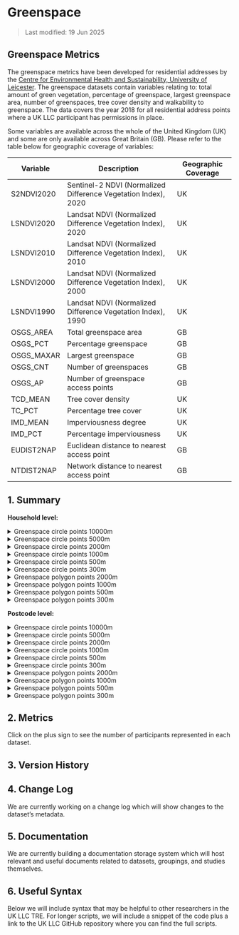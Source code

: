 # Greenspace 


>Last modified: 19 Jun 2025

## Greenspace Metrics

 The greenspace metrics have been developed for residential addresses by the [Centre for Environmental Health and Sustainability, University of Leicester](https://le.ac.uk/cehs/research/longitudinal-linkage-collaboration). The greenspace datasets contain variables relating to: total amount of green vegetation, percentage of greenspace, largest greenspace area, number of greenspaces, tree cover density and walkability to greenspace. The data covers the year 2018 for all residential address points where a UK LLC participant has permissions in place.

 Some variables are available across the whole of the United Kingdom (UK) and some are only available across Great Britain (GB). Please refer to the table below for geographic coverage of variables:

| **Variable**     | **Description**                                                  | **Geographic Coverage** |
|------------------|------------------------------------------------------------------|--------------------------|
| S2NDVI2020       | Sentinel-2 NDVI (Normalized Difference Vegetation Index), 2020   | UK                       |
| LSNDVI2020       | Landsat NDVI (Normalized Difference Vegetation Index), 2020      | UK                       |
| LSNDVI2010       | Landsat NDVI (Normalized Difference Vegetation Index), 2010      | UK                       |
| LSNDVI2000       | Landsat NDVI (Normalized Difference Vegetation Index), 2000      | UK                       |
| LSNDVI1990       | Landsat NDVI (Normalized Difference Vegetation Index), 1990      | UK                       |
| OSGS_AREA        | Total greenspace area                                            | GB                       |
| OSGS_PCT         | Percentage greenspace                                             | GB                       |
| OSGS_MAXAR       | Largest greenspace                                                | GB                       |
| OSGS_CNT         | Number of greenspaces                                             | GB                       |
| OSGS_AP          | Number of greenspace access points                                | GB                       |
| TCD_MEAN         | Tree cover density                                                | UK                       |
| TC_PCT           | Percentage tree cover                                             | UK                       |
| IMD_MEAN         | Imperviousness degree                                             | UK                       |
| IMD_PCT          | Percentage imperviousness                                         | UK                       |
| EUDIST2NAP       | Euclidean distance to nearest access point                        | GB                       |
| NTDIST2NAP       | Network distance to nearest access point                          | GB                       |


## 1. Summary 

**Household level:**

<details>
  <summary> Greenspace circle points 10000m</summary>

This dataset contains greenspace metrics that are available for a 10000m circular buffer around participant addresses.

| **Dataset Descriptor**             | **Dataset-specific Information**                                                                                                                                                           |
|-----------------------------------|---------------------------------------------------------------------------------------------------------------------------------------------------------------------------------------------|
| Name of dataset in TRE            | greenspace_circle_points_10000m_hh                                                                                                                                                             |
| Citation (APA)                    | |
| Download citation                 |                                                                                                 |
| Owner                             | University of Leicester                                                                                                                                                                     |
| Temporal coverage                 | 1990-2020                                                                                                                                                                                  |
| Geographical coverage             | United Kingdom                                                                                                                                                                           |
| Key link                          | https://le.ac.uk/people/sarah-johnson                                                                                               |
| Keywords                          | Greenspace, Environment, Walkability                                                                                                                                                            |
| Participant count                 |                                                                                                                                                                                             |
| Number of variables               |                                                                                                                                                                                             |
| Number of observations            |                                                                                                                                                                                             |
| Latest extract date               |                                                                                                                                                                                             |
| Specific restrictions to data use |                                                                                                                                                                                             |
| Build a data request              |                                                                                                                                                                                             |
| Version                           | 
1                                                                                                                                                                                           | 

**Variables:**
| **Variable Group** | **Variable** | **Description** | **Source** | **Date range of data** |
|--------------------|--------------|------------------|------------|-------------------------|
|                    |              |                  |            |                         |
|                    |              |                  |            |                         |
|                    |              |                  |            |                         |
|                    |              |                  |            |                         |
|                    |              |                  |            |                         |

</details>

<details>
  <summary> Greenspace circle points 5000m</summary>

This dataset contains greenspace metrics that are available for a 5000m circular buffer around participant addresses.

| **Dataset Descriptor**             | **Dataset-specific Information**                                                                                                                                                           |
|-----------------------------------|---------------------------------------------------------------------------------------------------------------------------------------------------------------------------------------------|
| Name of dataset in TRE            | greenspace_circle_points_5000m_hh                                                                                                                                                              |
| Citation (APA)                    | |
| Download citation                 |                                                                                                 |
| Owner                             | University of Leicester                                                                                                                                                                     |
| Temporal coverage                 | 1990-2020                                                                                                                                                                                  |
| Geographical coverage             | United Kingdom                                                                                                                                                                           |
| Key link                          | https://le.ac.uk/people/sarah-johnson                                                                                               |
| Keywords                          | Greenspace, Environment, Walkability                                                                                                                                                            |
| Participant count                 |                                                                                                                                                                                             |
| Number of variables               |                                                                                                                                                                                             |
| Number of observations            |                                                                                                                                                                                             |
| Latest extract date               |                                                                                                                                                                                             |
| Specific restrictions to data use |                                                                                                                                                                                             |
| Build a data request              |                                                                                                                                                                                             |
| Version                           | 
1                                                                                                                                                                                           | 

**Variables:**
| **Variable Group** | **Variable** | **Description** | **Source** | **Date range of data** |
|--------------------|--------------|------------------|------------|-------------------------|
|                    |              |                  |            |                         |
|                    |              |                  |            |                         |
|                    |              |                  |            |                         |
|                    |              |                  |            |                         |
|                    |              |                  |            |                         |

</details>

<details>
  <summary> Greenspace circle points 2000m</summary>

This dataset contains greenspace metrics that are available for a 2000m circular buffer around participant addresses.

| **Dataset Descriptor**             | **Dataset-specific Information**                                                                                                                                                           |
|-----------------------------------|---------------------------------------------------------------------------------------------------------------------------------------------------------------------------------------------|
| Name of dataset in TRE            | greenspace_circle_points_2000m_hh                                                                                                                                                              |
| Citation (APA)                    | |
| Download citation                 |                                                                                                 |
| Owner                             | University of Leicester                                                                                                                                                                     |
| Temporal coverage                 | 1990-2020                                                                                                                                                                                  |
| Geographical coverage             | United Kingdom                                                                                                                                                                           |
| Key link                          | https://le.ac.uk/people/sarah-johnson                                                                                               |
| Keywords                          | Greenspace, Environment, Walkability                                                                                                                                                            |
| Participant count                 |                                                                                                                                                                                             |
| Number of variables               |                                                                                                                                                                                             |
| Number of observations            |                                                                                                                                                                                             |
| Latest extract date               |                                                                                                                                                                                             |
| Specific restrictions to data use |                                                                                                                                                                                             |
| Build a data request              |                                                                                                                                                                                             |
| Version                           | 
1                                                                                                                                                                                           | 

**Variables:**
| **Variable Group** | **Variable** | **Description** | **Source** | **Date range of data** |
|--------------------|--------------|------------------|------------|-------------------------|
|                    |              |                  |            |                         |
|                    |              |                  |            |                         |
|                    |              |                  |            |                         |
|                    |              |                  |            |                         |
|                    |              |                  |            |                         |

</details>

<details>
  <summary> Greenspace circle points 1000m</summary>

This dataset contains greenspace metrics that are available for a 1000m circular buffer around participant addresses.

| **Dataset Descriptor**             | **Dataset-specific Information**                                                                                                                                                           |
|-----------------------------------|---------------------------------------------------------------------------------------------------------------------------------------------------------------------------------------------|
| Name of dataset in TRE            | greenspace_circle_points_1000m_hh                                                                                                                                                              |
| Citation (APA)                    | |
| Download citation                 |                                                                                                 |
| Owner                             | University of Leicester                                                                                                                                                                     |
| Temporal coverage                 | 1990-2020                                                                                                                                                                                  |
| Geographical coverage             | United Kingdom                                                                                                                                                                           |
| Key link                          | https://le.ac.uk/people/sarah-johnson                                                                                               |
| Keywords                          | Greenspace, Environment, Walkability                                                                                                                                                            |
| Participant count                 |                                                                                                                                                                                             |
| Number of variables               |                                                                                                                                                                                             |
| Number of observations            |                                                                                                                                                                                             |
| Latest extract date               |                                                                                                                                                                                             |
| Specific restrictions to data use |                                                                                                                                                                                             |
| Build a data request              |                                                                                                                                                                                             |
| Version                           | 
1                                                                                                                                                                                           | 

**Variables:**
| **Variable Group** | **Variable** | **Description** | **Source** | **Date range of data** |
|--------------------|--------------|------------------|------------|-------------------------|
|                    |              |                  |            |                         |
|                    |              |                  |            |                         |
|                    |              |                  |            |                         |
|                    |              |                  |            |                         |
|                    |              |                  |            |                         |

</details>

<details>
  <summary> Greenspace circle points 500m</summary>

This dataset contains greenspace metrics that are available for a 500m circular buffer around participant addresses.

| **Dataset Descriptor**             | **Dataset-specific Information**                                                                                                                                                           |
|-----------------------------------|---------------------------------------------------------------------------------------------------------------------------------------------------------------------------------------------|
| Name of dataset in TRE            | greenspace_circle_points_500m_hh                                                                                                                                                              |
| Citation (APA)                    | |
| Download citation                 |                                                                                                 |
| Owner                             | University of Leicester                                                                                                                                                                     |
| Temporal coverage                 | 1990-2020                                                                                                                                                                                  |
| Geographical coverage             | United Kingdom                                                                                                                                                                           |
| Key link                          | https://le.ac.uk/people/sarah-johnson                                                                                               |
| Keywords                          | Greenspace, Environment, Walkability                                                                                                                                                            |
| Participant count                 |                                                                                                                                                                                             |
| Number of variables               |                                                                                                                                                                                             |
| Number of observations            |                                                                                                                                                                                             |
| Latest extract date               |                                                                                                                                                                                             |
| Specific restrictions to data use |                                                                                                                                                                                             |
| Build a data request              |                                                                                                                                                                                             |
| Version                           | 
1                                                                                                                                                                                           | 

**Variables:**
| **Variable Group** | **Variable** | **Description** | **Source** | **Date range of data** |
|--------------------|--------------|------------------|------------|-------------------------|
|                    |              |                  |            |                         |
|                    |              |                  |            |                         |
|                    |              |                  |            |                         |
|                    |              |                  |            |                         |
|                    |              |                  |            |                         |

</details>

<details>
  <summary> Greenspace circle points 300m</summary>

This dataset contains greenspace metrics that are available for a 300m circular buffer around participant addresses.

| **Dataset Descriptor**             | **Dataset-specific Information**                                                                                                                                                           |
|-----------------------------------|---------------------------------------------------------------------------------------------------------------------------------------------------------------------------------------------|
| Name of dataset in TRE            | greenspace_circle_points_300m_hh                                                                                                                                                              |
| Citation (APA)                    | |
| Download citation                 |                                                                                                 |
| Owner                             | University of Leicester                                                                                                                                                                     |
| Temporal coverage                 | 1990-2020                                                                                                                                                                                  |
| Geographical coverage             | United Kingdom                                                                                                                                                                           |
| Key link                          | https://le.ac.uk/people/sarah-johnson                                                                                               |
| Keywords                          | Greenspace, Environment, Walkability                                                                                                                                                            |
| Participant count                 |                                                                                                                                                                                             |
| Number of variables               |                                                                                                                                                                                             |
| Number of observations            |                                                                                                                                                                                             |
| Latest extract date               |                                                                                                                                                                                             |
| Specific restrictions to data use |                                                                                                                                                                                             |
| Build a data request              |                                                                                                                                                                                             |
| Version                           | 
1                                                                                                                                                                                           | 

**Variables:**
| **Variable Group** | **Variable** | **Description** | **Source** | **Date range of data** |
|--------------------|--------------|------------------|------------|-------------------------|
|                    |              |                  |            |                         |
|                    |              |                  |            |                         |
|                    |              |                  |            |                         |
|                    |              |                  |            |                         |
|                    |              |                  |            |                         |

</details>

<details>
  <summary> Greenspace polygon points 2000m </summary>

This dataset contains greenspace metrics that are available for a 2000m distance along a road and path network from a specific participant address point.

| **Dataset Descriptor**             | **Dataset-specific Information**                                                                                                                                                           |
|-----------------------------------|---------------------------------------------------------------------------------------------------------------------------------------------------------------------------------------------|
| Name of dataset in TRE            | greespace_polygon_points_2000m_hh                                                                                                                                                               |
| Citation (APA)                    | |
| Download citation                 |                                                                                                 |
| Owner                             | University of Leicester                                                                                                                                                                     |
| Temporal coverage                 | 1990-2020                                                                                                                                                                                  |
| Geographical coverage             | United Kingdom                                                                                                                                                                           |
| Key link                          | https://le.ac.uk/people/sarah-johnson                                                                                               |
| Keywords                          | Greenspace, Environment, Walkability                                                                                                                                                            |
| Participant count                 |                                                                                                                                                                                             |
| Number of variables               |                                                                                                                                                                                             |
| Number of observations            |                                                                                                                                                                                             |
| Latest extract date               |                                                                                                                                                                                             |
| Specific restrictions to data use |                                                                                                                                                                                             |
| Build a data request              |                                                                                                                                                                                             |
| Version                           | 
1                                                                                                                                                                                           | 

**Variables:**
| **Variable Group** | **Variable** | **Description** | **Source** | **Date range of data** |
|--------------------|--------------|------------------|------------|-------------------------|
|                    |              |                  |            |                         |
|                    |              |                  |            |                         |
|                    |              |                  |            |                         |
|                    |              |                  |            |                         |
|                    |              |                  |            |                         |

</details>

<details>
  <summary> Greenspace polygon points 1000m </summary>

This dataset contains greenspace metrics that are available for a 1000m distance along a road and path network from a specific participant address point.

| **Dataset Descriptor**             | **Dataset-specific Information**                                                                                                                                                           |
|-----------------------------------|---------------------------------------------------------------------------------------------------------------------------------------------------------------------------------------------|
| Name of dataset in TRE            | greespace_polygon_points_1000m_hh                                                                                                                                                               |
| Citation (APA)                    | |
| Download citation                 |                                                                                                 |
| Owner                             | University of Leicester                                                                                                                                                                     |
| Temporal coverage                 | 1990-2020                                                                                                                                                                                  |
| Geographical coverage             | United Kingdom                                                                                                                                                                           |
| Key link                          | https://le.ac.uk/people/sarah-johnson                                                                                               |
| Keywords                          | Greenspace, Environment, Walkability                                                                                                                                                            |
| Participant count                 |                                                                                                                                                                                             |
| Number of variables               |                                                                                                                                                                                             |
| Number of observations            |                                                                                                                                                                                             |
| Latest extract date               |                                                                                                                                                                                             |
| Specific restrictions to data use |                                                                                                                                                                                             |
| Build a data request              |                                                                                                                                                                                             |
| Version                           | 
1                                                                                                                                                                                           | 

**Variables:**
| **Variable Group** | **Variable** | **Description** | **Source** | **Date range of data** |
|--------------------|--------------|------------------|------------|-------------------------|
|                    |              |                  |            |                         |
|                    |              |                  |            |                         |
|                    |              |                  |            |                         |
|                    |              |                  |            |                         |
|                    |              |                  |            |                         |

</details>

<details>
  <summary> Greenspace polygon points 500m </summary>

This dataset contains greenspace metrics that are available for a 500m distance along a road and path network from a specific participant address point.

| **Dataset Descriptor**             | **Dataset-specific Information**                                                                                                                                                           |
|-----------------------------------|---------------------------------------------------------------------------------------------------------------------------------------------------------------------------------------------|
| Name of dataset in TRE            | greespace_polygon_points_500m_hh                                                                                                                                                               |
| Citation (APA)                    | |
| Download citation                 |                                                                                                 |
| Owner                             | University of Leicester                                                                                                                                                                     |
| Temporal coverage                 | 1990-2020                                                                                                                                                                                  |
| Geographical coverage             | United Kingdom                                                                                                                                                                           |
| Key link                          | https://le.ac.uk/people/sarah-johnson                                                                                               |
| Keywords                          | Greenspace, Environment, Walkability                                                                                                                                                            |
| Participant count                 |                                                                                                                                                                                             |
| Number of variables               |                                                                                                                                                                                             |
| Number of observations            |                                                                                                                                                                                             |
| Latest extract date               |                                                                                                                                                                                             |
| Specific restrictions to data use |                                                                                                                                                                                             |
| Build a data request              |                                                                                                                                                                                             |
| Version                           | 
1                                                                                                                                                                                           | 

**Variables:**
| **Variable Group** | **Variable** | **Description** | **Source** | **Date range of data** |
|--------------------|--------------|------------------|------------|-------------------------|
|                    |              |                  |            |                         |
|                    |              |                  |            |                         |
|                    |              |                  |            |                         |
|                    |              |                  |            |                         |
|                    |              |                  |            |                         |

</details>

<details>
  <summary> Greenspace polygon points 300m </summary>

This dataset contains greenspace metrics that are available for a 300m distance along a road and path network from a specific participant address point.

| **Dataset Descriptor**             | **Dataset-specific Information**                                                                                                                                                           |
|-----------------------------------|---------------------------------------------------------------------------------------------------------------------------------------------------------------------------------------------|
| Name of dataset in TRE            | greespace_polygon_points_300m_hh                                                                                                                                                               |
| Citation (APA)                    | |
| Download citation                 |                                                                                                 |
| Owner                             | University of Leicester                                                                                                                                                                     |
| Temporal coverage                 | 1990-2020                                                                                                                                                                                  |
| Geographical coverage             | United Kingdom                                                                                                                                                                           |
| Key link                          | https://le.ac.uk/people/sarah-johnson                                                                                               |
| Keywords                          | Greenspace, Environment, Walkability                                                                                                                                                            |
| Participant count                 |                                                                                                                                                                                             |
| Number of variables               |                                                                                                                                                                                             |
| Number of observations            |                                                                                                                                                                                             |
| Latest extract date               |                                                                                                                                                                                             |
| Specific restrictions to data use |                                                                                                                                                                                             |
| Build a data request              |                                                                                                                                                                                             |
| Version                           | 
1                                                                                                                                                                                           | 

**Variables:**
| **Variable Group** | **Variable** | **Description** | **Source** | **Date range of data** |
|--------------------|--------------|------------------|------------|-------------------------|
|                    |              |                  |            |                         |
|                    |              |                  |            |                         |
|                    |              |                  |            |                         |
|                    |              |                  |            |                         |
|                    |              |                  |            |                         |

</details>

**Postcode level:**

<details>
  <summary> Greenspace circle points 10000m</summary>

This dataset contains greenspace metrics that are available for a 10000m circular buffer around participant postcodes.

| **Dataset Descriptor**             | **Dataset-specific Information**                                                                                                                                                           |
|-----------------------------------|---------------------------------------------------------------------------------------------------------------------------------------------------------------------------------------------|
| Name of dataset in TRE            | greenspace_circle_points_10000m_pc                                                                                                                                                             |
| Citation (APA)                    | |
| Download citation                 |                                                                                                 |
| Owner                             | University of Leicester                                                                                                                                                                     |
| Temporal coverage                 | 1990-2020                                                                                                                                                                                  |
| Geographical coverage             | United Kingdom                                                                                                                                                                           |
| Key link                          | https://le.ac.uk/people/sarah-johnson                                                                                               |
| Keywords                          | Greenspace, Environment, Walkability                                                                                                                                                            |
| Participant count                 |                                                                                                                                                                                             |
| Number of variables               |                                                                                                                                                                                             |
| Number of observations            |                                                                                                                                                                                             |
| Latest extract date               |                                                                                                                                                                                             |
| Specific restrictions to data use |                                                                                                                                                                                             |
| Build a data request              |                                                                                                                                                                                             |
| Version                           | 
1                                                                                                                                                                                           | 

**Variables:**
| **Variable Group** | **Variable** | **Description** | **Source** | **Date range of data** |
|--------------------|--------------|------------------|------------|-------------------------|
|                    |              |                  |            |                         |
|                    |              |                  |            |                         |
|                    |              |                  |            |                         |
|                    |              |                  |            |                         |
|                    |              |                  |            |                         |

</details>

<details>
  <summary> Greenspace circle points 5000m</summary>

This dataset contains greenspace metrics that are available for a 5000m circular buffer around participant postcodes.

| **Dataset Descriptor**             | **Dataset-specific Information**                                                                                                                                                           |
|-----------------------------------|---------------------------------------------------------------------------------------------------------------------------------------------------------------------------------------------|
| Name of dataset in TRE            | greenspace_circle_points_5000m_pc                                                                                                                                                              |
| Citation (APA)                    | |
| Download citation                 |                                                                                                 |
| Owner                             | University of Leicester                                                                                                                                                                     |
| Temporal coverage                 | 1990-2020                                                                                                                                                                                  |
| Geographical coverage             | United Kingdom                                                                                                                                                                           |
| Key link                          | https://le.ac.uk/people/sarah-johnson                                                                                               |
| Keywords                          | Greenspace, Environment, Walkability                                                                                                                                                            |
| Participant count                 |                                                                                                                                                                                             |
| Number of variables               |                                                                                                                                                                                             |
| Number of observations            |                                                                                                                                                                                             |
| Latest extract date               |                                                                                                                                                                                             |
| Specific restrictions to data use |                                                                                                                                                                                             |
| Build a data request              |                                                                                                                                                                                             |
| Version                           | 
1                                                                                                                                                                                           | 

**Variables:**
| **Variable Group** | **Variable** | **Description** | **Source** | **Date range of data** |
|--------------------|--------------|------------------|------------|-------------------------|
|                    |              |                  |            |                         |
|                    |              |                  |            |                         |
|                    |              |                  |            |                         |
|                    |              |                  |            |                         |
|                    |              |                  |            |                         |

</details>

<details>
  <summary> Greenspace circle points 2000m</summary>

This dataset contains greenspace metrics that are available for a 2000m circular buffer around participant postcodes.

| **Dataset Descriptor**             | **Dataset-specific Information**                                                                                                                                                           |
|-----------------------------------|---------------------------------------------------------------------------------------------------------------------------------------------------------------------------------------------|
| Name of dataset in TRE            | greenspace_circle_points_2000m_pc                                                                                                                                                              |
| Citation (APA)                    | |
| Download citation                 |                                                                                                 |
| Owner                             | University of Leicester                                                                                                                                                                     |
| Temporal coverage                 | 1990-2020                                                                                                                                                                                  |
| Geographical coverage             | United Kingdom                                                                                                                                                                           |
| Key link                          | https://le.ac.uk/people/sarah-johnson                                                                                               |
| Keywords                          | Greenspace, Environment, Walkability                                                                                                                                                            |
| Participant count                 |                                                                                                                                                                                             |
| Number of variables               |                                                                                                                                                                                             |
| Number of observations            |                                                                                                                                                                                             |
| Latest extract date               |                                                                                                                                                                                             |
| Specific restrictions to data use |                                                                                                                                                                                             |
| Build a data request              |                                                                                                                                                                                             |
| Version                           | 
1                                                                                                                                                                                           | 

**Variables:**
| **Variable Group** | **Variable** | **Description** | **Source** | **Date range of data** |
|--------------------|--------------|------------------|------------|-------------------------|
|                    |              |                  |            |                         |
|                    |              |                  |            |                         |
|                    |              |                  |            |                         |
|                    |              |                  |            |                         |
|                    |              |                  |            |                         |

</details>

<details>
  <summary> Greenspace circle points 1000m</summary>

This dataset contains greenspace metrics that are available for a 1000m circular buffer around participant postcodes.

| **Dataset Descriptor**             | **Dataset-specific Information**                                                                                                                                                           |
|-----------------------------------|---------------------------------------------------------------------------------------------------------------------------------------------------------------------------------------------|
| Name of dataset in TRE            | greenspace_circle_points_1000m_pc                                                                                                                                                              |
| Citation (APA)                    | |
| Download citation                 |                                                                                                 |
| Owner                             | University of Leicester                                                                                                                                                                     |
| Temporal coverage                 | 1990-2020                                                                                                                                                                                  |
| Geographical coverage             | United Kingdom                                                                                                                                                                           |
| Key link                          | https://le.ac.uk/people/sarah-johnson                                                                                               |
| Keywords                          | Greenspace, Environment, Walkability                                                                                                                                                            |
| Participant count                 |                                                                                                                                                                                             |
| Number of variables               |                                                                                                                                                                                             |
| Number of observations            |                                                                                                                                                                                             |
| Latest extract date               |                                                                                                                                                                                             |
| Specific restrictions to data use |                                                                                                                                                                                             |
| Build a data request              |                                                                                                                                                                                             |
| Version                           | 
1                                                                                                                                                                                           | 

**Variables:**
| **Variable Group** | **Variable** | **Description** | **Source** | **Date range of data** |
|--------------------|--------------|------------------|------------|-------------------------|
|                    |              |                  |            |                         |
|                    |              |                  |            |                         |
|                    |              |                  |            |                         |
|                    |              |                  |            |                         |
|                    |              |                  |            |                         |

</details>

<details>
  <summary> Greenspace circle points 500m</summary>

This dataset contains greenspace metrics that are available for a 500m circular buffer around participant postcodes.

| **Dataset Descriptor**             | **Dataset-specific Information**                                                                                                                                                           |
|-----------------------------------|---------------------------------------------------------------------------------------------------------------------------------------------------------------------------------------------|
| Name of dataset in TRE            | greenspace_circle_points_500m_pc                                                                                                                                                              |
| Citation (APA)                    | |
| Download citation                 |                                                                                                 |
| Owner                             | University of Leicester                                                                                                                                                                     |
| Temporal coverage                 | 1990-2020                                                                                                                                                                                  |
| Geographical coverage             | United Kingdom                                                                                                                                                                           |
| Key link                          | https://le.ac.uk/people/sarah-johnson                                                                                               |
| Keywords                          | Greenspace, Environment, Walkability                                                                                                                                                            |
| Participant count                 |                                                                                                                                                                                             |
| Number of variables               |                                                                                                                                                                                             |
| Number of observations            |                                                                                                                                                                                             |
| Latest extract date               |                                                                                                                                                                                             |
| Specific restrictions to data use |                                                                                                                                                                                             |
| Build a data request              |                                                                                                                                                                                             |
| Version                           | 
1                                                                                                                                                                                           | 

**Variables:**
| **Variable Group** | **Variable** | **Description** | **Source** | **Date range of data** |
|--------------------|--------------|------------------|------------|-------------------------|
|                    |              |                  |            |                         |
|                    |              |                  |            |                         |
|                    |              |                  |            |                         |
|                    |              |                  |            |                         |
|                    |              |                  |            |                         |

</details>

<details>
  <summary> Greenspace circle points 300m</summary>

This dataset contains greenspace metrics that are available for a 300m circular buffer around participant postcodes.

| **Dataset Descriptor**             | **Dataset-specific Information**                                                                                                                                                           |
|-----------------------------------|---------------------------------------------------------------------------------------------------------------------------------------------------------------------------------------------|
| Name of dataset in TRE            | greenspace_circle_points_300m_pc                                                                                                                                                              |
| Citation (APA)                    | |
| Download citation                 |                                                                                                 |
| Owner                             | University of Leicester                                                                                                                                                                     |
| Temporal coverage                 | 1990-2020                                                                                                                                                                                  |
| Geographical coverage             | United Kingdom                                                                                                                                                                           |
| Key link                          | https://le.ac.uk/people/sarah-johnson                                                                                               |
| Keywords                          | Greenspace, Environment, Walkability                                                                                                                                                            |
| Participant count                 |                                                                                                                                                                                             |
| Number of variables               |                                                                                                                                                                                             |
| Number of observations            |                                                                                                                                                                                             |
| Latest extract date               |                                                                                                                                                                                             |
| Specific restrictions to data use |                                                                                                                                                                                             |
| Build a data request              |                                                                                                                                                                                             |
| Version                           | 
1                                                                                                                                                                                           | 

**Variables:**
| **Variable Group** | **Variable** | **Description** | **Source** | **Date range of data** |
|--------------------|--------------|------------------|------------|-------------------------|
|                    |              |                  |            |                         |
|                    |              |                  |            |                         |
|                    |              |                  |            |                         |
|                    |              |                  |            |                         |
|                    |              |                  |            |                         |

</details>

<details>
  <summary> Greenspace polygon points 2000m </summary>

This dataset contains greenspace metrics that are available for a 2000m distance along a road and path network from a specific participant postcodes.

| **Dataset Descriptor**             | **Dataset-specific Information**                                                                                                                                                           |
|-----------------------------------|---------------------------------------------------------------------------------------------------------------------------------------------------------------------------------------------|
| Name of dataset in TRE            | greespace_polygon_points_2000m_pc                                                                                                                                                               |
| Citation (APA)                    | |
| Download citation                 |                                                                                                 |
| Owner                             | University of Leicester                                                                                                                                                                     |
| Temporal coverage                 | 1990-2020                                                                                                                                                                                  |
| Geographical coverage             | United Kingdom                                                                                                                                                                           |
| Key link                          | https://le.ac.uk/people/sarah-johnson                                                                                               |
| Keywords                          | Greenspace, Environment, Walkability                                                                                                                                                            |
| Participant count                 |                                                                                                                                                                                             |
| Number of variables               |                                                                                                                                                                                             |
| Number of observations            |                                                                                                                                                                                             |
| Latest extract date               |                                                                                                                                                                                             |
| Specific restrictions to data use |                                                                                                                                                                                             |
| Build a data request              |                                                                                                                                                                                             |
| Version                           | 
1                                                                                                                                                                                           | 

**Variables:**
| **Variable Group** | **Variable** | **Description** | **Source** | **Date range of data** |
|--------------------|--------------|------------------|------------|-------------------------|
|                    |              |                  |            |                         |
|                    |              |                  |            |                         |
|                    |              |                  |            |                         |
|                    |              |                  |            |                         |
|                    |              |                  |            |                         |

</details>

<details>
  <summary> Greenspace polygon points 1000m </summary>

This dataset contains greenspace metrics that are available for a 1000m distance along a road and path network from a specific participant postcodes.

| **Dataset Descriptor**             | **Dataset-specific Information**                                                                                                                                                           |
|-----------------------------------|---------------------------------------------------------------------------------------------------------------------------------------------------------------------------------------------|
| Name of dataset in TRE            | greespace_polygon_points_1000m_pc                                                                                                                                                               |
| Citation (APA)                    | |
| Download citation                 |                                                                                                 |
| Owner                             | University of Leicester                                                                                                                                                                     |
| Temporal coverage                 | 1990-2020                                                                                                                                                                                  |
| Geographical coverage             | United Kingdom                                                                                                                                                                           |
| Key link                          | https://le.ac.uk/people/sarah-johnson                                                                                               |
| Keywords                          | Greenspace, Environment, Walkability                                                                                                                                                            |
| Participant count                 |                                                                                                                                                                                             |
| Number of variables               |                                                                                                                                                                                             |
| Number of observations            |                                                                                                                                                                                             |
| Latest extract date               |                                                                                                                                                                                             |
| Specific restrictions to data use |                                                                                                                                                                                             |
| Build a data request              |                                                                                                                                                                                             |
| Version                           | 
1                                                                                                                                                                                           | 

**Variables:**
| **Variable Group** | **Variable** | **Description** | **Source** | **Date range of data** |
|--------------------|--------------|------------------|------------|-------------------------|
|                    |              |                  |            |                         |
|                    |              |                  |            |                         |
|                    |              |                  |            |                         |
|                    |              |                  |            |                         |
|                    |              |                  |            |                         |

</details>

<details>
  <summary> Greenspace polygon points 500m </summary>

This dataset contains greenspace metrics that are available for a 500m distance along a road and path network from a specific participant postcodes.

| **Dataset Descriptor**             | **Dataset-specific Information**                                                                                                                                                           |
|-----------------------------------|---------------------------------------------------------------------------------------------------------------------------------------------------------------------------------------------|
| Name of dataset in TRE            | greespace_polygon_points_500m_pc                                                                                                                                                               |
| Citation (APA)                    | |
| Download citation                 |                                                                                                 |
| Owner                             | University of Leicester                                                                                                                                                                     |
| Temporal coverage                 | 1990-2020                                                                                                                                                                                  |
| Geographical coverage             | United Kingdom                                                                                                                                                                           |
| Key link                          | https://le.ac.uk/people/sarah-johnson                                                                                               |
| Keywords                          | Greenspace, Environment, Walkability                                                                                                                                                            |
| Participant count                 |                                                                                                                                                                                             |
| Number of variables               |                                                                                                                                                                                             |
| Number of observations            |                                                                                                                                                                                             |
| Latest extract date               |                                                                                                                                                                                             |
| Specific restrictions to data use |                                                                                                                                                                                             |
| Build a data request              |                                                                                                                                                                                             |
| Version                           | 
1                                                                                                                                                                                           | 

**Variables:**
| **Variable Group** | **Variable** | **Description** | **Source** | **Date range of data** |
|--------------------|--------------|------------------|------------|-------------------------|
|                    |              |                  |            |                         |
|                    |              |                  |            |                         |
|                    |              |                  |            |                         |
|                    |              |                  |            |                         |
|                    |              |                  |            |                         |

</details>

<details>
  <summary> Greenspace polygon points 300m </summary>

This dataset contains greenspace metrics that are available for a 300m distance along a road and path network from a specific participant postcodes.

| **Dataset Descriptor**             | **Dataset-specific Information**                                                                                                                                                           |
|-----------------------------------|---------------------------------------------------------------------------------------------------------------------------------------------------------------------------------------------|
| Name of dataset in TRE            | greespace_polygon_points_300m_pc                                                                                                                                                               |
| Citation (APA)                    | |
| Download citation                 |                                                                                                 |
| Owner                             | University of Leicester                                                                                                                                                                     |
| Temporal coverage                 | 1990-2020                                                                                                                                                                                  |
| Geographical coverage             | United Kingdom                                                                                                                                                                           |
| Key link                          | https://le.ac.uk/people/sarah-johnson                                                                                               |
| Keywords                          | Greenspace, Environment, Walkability                                                                                                                                                            |
| Participant count                 |                                                                                                                                                                                             |
| Number of variables               |                                                                                                                                                                                             |
| Number of observations            |                                                                                                                                                                                             |
| Latest extract date               |                                                                                                                                                                                             |
| Specific restrictions to data use |                                                                                                                                                                                             |
| Build a data request              |                                                                                                                                                                                             |
| Version                           | 
1                                                                                                                                                                                           | 

**Variables:**
| **Variable Group** | **Variable** | **Description** | **Source** | **Date range of data** |
|--------------------|--------------|------------------|------------|-------------------------|
|                    |              |                  |            |                         |
|                    |              |                  |            |                         |
|                    |              |                  |            |                         |
|                    |              |                  |            |                         |
|                    |              |                  |            |                         |

</details>

## 2. Metrics 

Click on the plus sign to see the number of participants represented in each dataset. 

## 3. Version History 

## 4. Change Log 

We are currently working on a change log which will show changes to the dataset’s metadata. 

## 5. Documentation 

We are currently building a documentation storage system which will host relevant and useful documents related to datasets, groupings, and studies themselves. 

## 6. Useful Syntax 

Below we will include syntax that may be helpful to other researchers in the UK LLC TRE. For longer scripts, we will include a snippet of the code plus a link to the UK LLC GitHub repository where you can find the full scripts. 

 